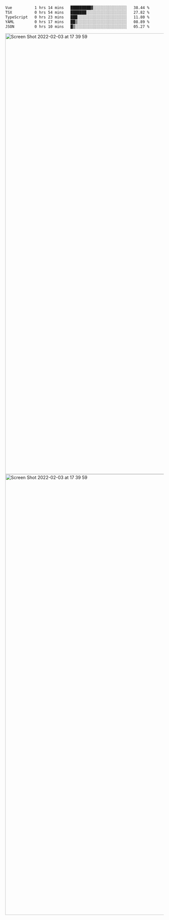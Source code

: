 <!--START_SECTION:waka-->

```txt
Vue          1 hrs 14 mins   █████████▓░░░░░░░░░░░░░░░   38.44 %
TSX          0 hrs 54 mins   ███████░░░░░░░░░░░░░░░░░░   27.82 %
TypeScript   0 hrs 23 mins   ███░░░░░░░░░░░░░░░░░░░░░░   11.80 %
YAML         0 hrs 17 mins   ██▒░░░░░░░░░░░░░░░░░░░░░░   08.89 %
JSON         0 hrs 10 mins   █▒░░░░░░░░░░░░░░░░░░░░░░░   05.27 %
```

<!--END_SECTION:waka-->

<img width="1400" alt="Screen Shot 2022-02-03 at 17 39 59" src="https://user-images.githubusercontent.com/45716542/152387304-f2b60485-53a6-4f4b-a818-5cefb1b0c0ae.png">
<img width="1400" alt="Screen Shot 2022-02-03 at 17 39 59" src="https://user-images.githubusercontent.com/45716542/152387273-ea5cdf21-2a45-44da-8bef-00c1763b1d42.png">
